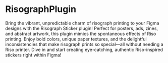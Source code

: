 # RisographPlugin

Bring the vibrant, unpredictable charm of risograph printing to your Figma designs with the Risograph Sticker plugin! Perfect for posters, ads, zines, and abstract artwork, this plugin mimics the spontaneous effects of Riso printing. Enjoy bold colors, unique paper textures, and the delightful inconsistencies that make risograph prints so special—all without needing a Riso printer. Dive in and start creating eye-catching, authentic Riso-inspired stickers right within Figma!

